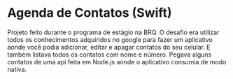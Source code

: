 # Agenda de Contatos (Swift)
Projeto feito durante o programa de estágio na BRQ. O desafio era utilizar todos os conhecimentos adquiridos no google para fazer um aplicativo aonde você podia adicionar, editar e apagar contatos do seu celular. E também listava todos os contatos com nome e número. Pegava alguns contatos de uma api feita em Node.js aonde o aplicativo consumia de modo nativa.


